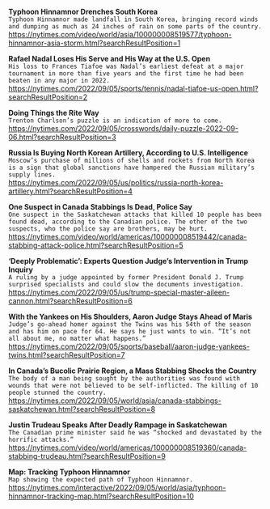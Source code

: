 **Typhoon Hinnamnor Drenches South Korea**\
`Typhoon Hinnamnor made landfall in South Korea, bringing record winds and dumping as much as 24 inches of rain on some parts of the country.`\
https://nytimes.com/video/world/asia/100000008519577/typhoon-hinnamnor-asia-storm.html?searchResultPosition=1

**Rafael Nadal Loses His Serve and His Way at the U.S. Open**\
`His loss to Frances Tiafoe was Nadal’s earliest defeat at a major tournament in more than five years and the first time he had been beaten in any major in 2022.`\
https://nytimes.com/2022/09/05/sports/tennis/nadal-tiafoe-us-open.html?searchResultPosition=2

**Doing Things the Rite Way**\
`Trenton Charlson’s puzzle is an indication of more to come.`\
https://nytimes.com/2022/09/05/crosswords/daily-puzzle-2022-09-06.html?searchResultPosition=3

**Russia Is Buying North Korean Artillery, According to U.S. Intelligence**\
`Moscow’s purchase of millions of shells and rockets from North Korea is a sign that global sanctions have hampered the Russian military’s supply lines.`\
https://nytimes.com/2022/09/05/us/politics/russia-north-korea-artillery.html?searchResultPosition=4

**One Suspect in Canada Stabbings Is Dead, Police Say**\
`One suspect in the Saskatchewan attacks that killed 10 people has been found dead, according to the Canadian police. The other of the two suspects, who the police say are brothers, may be hurt.`\
https://nytimes.com/video/world/americas/100000008519442/canada-stabbing-attack-police.html?searchResultPosition=5

**‘Deeply Problematic’: Experts Question Judge’s Intervention in Trump Inquiry**\
`A ruling by a judge appointed by former President Donald J. Trump surprised specialists and could slow the documents investigation.`\
https://nytimes.com/2022/09/05/us/trump-special-master-aileen-cannon.html?searchResultPosition=6

**With the Yankees on His Shoulders, Aaron Judge Stays Ahead of Maris**\
`Judge’s go-ahead homer against the Twins was his 54th of the season and has him on pace for 64. He says he just wants to win. “It’s not all about me, no matter what happens.”`\
https://nytimes.com/2022/09/05/sports/baseball/aaron-judge-yankees-twins.html?searchResultPosition=7

**In Canada’s Bucolic Prairie Region, a Mass Stabbing Shocks the Country**\
`The body of a man being sought by the authorities was found with wounds that were not believed to be self-inflicted. The killing of 10 people stunned the country.`\
https://nytimes.com/2022/09/05/world/asia/canada-stabbings-saskatchewan.html?searchResultPosition=8

**Justin Trudeau Speaks After Deadly Rampage in Saskatchewan**\
`The Canadian prime minister said he was “shocked and devastated by the horrific attacks.”`\
https://nytimes.com/video/world/americas/100000008519360/canada-stabbing-trudeau.html?searchResultPosition=9

**Map: Tracking Typhoon Hinnamnor**\
`Map showing the expected path of Typhoon Hinnamnor.`\
https://nytimes.com/interactive/2022/09/05/world/asia/typhoon-hinnamnor-tracking-map.html?searchResultPosition=10

